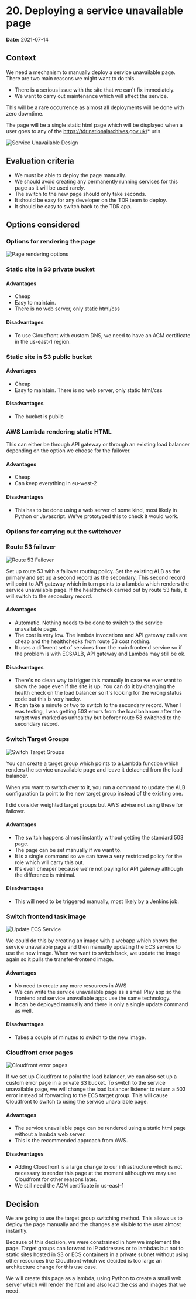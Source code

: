 # 20. Deploying a service unavailable page 

**Date:** 2021-07-14

## Context
We need a mechanism to manually deploy a service unavailable page. There are two main reasons we might want to do this. 
* There is a serious issue with the site that we can't fix immediately.
* We want to carry out maintenance which will affect the service.

This will be a rare occurrence as almost all deployments will be done with zero downtime. 

The page will be a single static html page which will be displayed when a user goes to any of the https://tdr.nationalarchives.gov.uk/* urls.

![Service Unavailable Design](images/service-unavailable-design.png)

## Evaluation criteria
* We must be able to deploy the page manually.
* We should avoid creating any permanently running services for this page as it will be used rarely.
* The switch to the new page should only take seconds.
* It should be easy for any developer on the TDR team to deploy.
* It should be easy to switch back to the TDR app.

## Options considered

### Options for rendering the page
![Page rendering options](images/failover-page-options.png)
### Static site in S3 private bucket
#### Advantages
* Cheap
* Easy to maintain. 
* There is no web server, only static html/css

#### Disadvantages
* To use Cloudfront with custom DNS, we need to have an ACM certificate in the us-east-1 region.

### Static site in S3 public bucket
#### Advantages
* Cheap
* Easy to maintain. There is no web server, only static html/css
#### Disadvantages
* The bucket is public

### AWS Lambda rendering static HTML

This can either be through API gateway or through an existing load balancer depending on the option we choose for the failover.
#### Advantages
* Cheap
* Can keep everything in eu-west-2
#### Disadvantages
* This has to be done using a web server of some kind, most likely in Python or Javascript. We've prototyped this to check it would work.

### Options for carrying out the switchover

### Route 53 failover
![Route 53 Failover](images/route-53-failover.png)

Set up route 53 with a failover routing policy. Set the existing ALB as the primary and set up a second record as the secondary. This second record will point to API gateway which in turn points to a lambda which renders the service unavailable page.
If the healthcheck carried out by route 53 fails, it will switch to the secondary record.

#### Advantages
* Automatic. Nothing needs to be done to switch to the service unavailable page.
* The cost is very low. The lambda invocations and API gateway calls are cheap and the healthchecks from route 53 cost nothing.
* It uses a different set of services from the main frontend service so if the problem is with ECS/ALB, API gateway and Lambda may still be ok.

#### Disadvantages
* There's no clean way to trigger this manually in case we ever want to show the page even if the site is up. You can do it by changing the health check on the load balancer so it's looking for the wrong status code but this is very hacky.
* It can take a minute or two to switch to the secondary record. When I was testing, I was getting 503 errors from the load balancer after the target was marked as unhealthy but beforer route 53 switched to the secondary record.

### Switch Target Groups

![Switch Target Groups](images/switch-target-groups.png)

You can create a target group which points to a Lambda function which renders the service unavailable page and leave it detached from the load balancer.

When you want to switch over to it, you run a command to update the ALB configuration to point to the new target group instead of the existing one.

I did consider weighted target groups but AWS advise not using these for failover.

#### Advantages
* The switch happens almost instantly without getting the standard 503 page.
* The page can be set manually if we want to. 
* It is a single command so we can have a very restricted policy for the role which will carry this out.
* It's even cheaper because we're not paying for API gateway although the difference is minimal.

#### Disadvantages
* This will need to be triggered manually, most likely by a Jenkins job.

### Switch frontend task image

![Update ECS Service](images/update-ecs-service.png)

We could do this by creating an image with a webapp which shows the service unavailable page and then manually updating the ECS service to use the new image.
When we want to switch back, we update the image again so it pulls the transfer-frontend image.

#### Advantages
* No need to create any more resources in AWS
* We can write the service unavailable page as a small Play app so the frontend and service unavailable apps use the same technology.
* It can be deployed manually and there is only a single update command as well.

#### Disadvantages
* Takes a couple of minutes to switch to the new image.

### Cloudfront error pages
![Cloudfront error pages](images/cloudfront-error-pages.png)

If we set up Cloudfront to point the load balancer, we can also set up a custom error page in a private S3 bucket. To switch to the service unavailable page, we will change the load balancer listener to return a 503 error instead of forwarding to the ECS target group. This will cause Cloudfront to switch to using the service unavailable page.

#### Advantages
* The service unavailable page can be rendered using a static html page without a lambda web server.
* This is the recommended approach from AWS.

#### Disadvantages
* Adding Cloudfront is a large change to our infrastructure which is not necessary to render this page at the moment although we may use Cloudfront for other reasons later.
* We still need the ACM certificate in us-east-1

## Decision

We are going to use the target group switching method. This allows us to deploy the page manually and the changes are visible to the user almost instantly.

Because of this decision, we were constrained in how we implement the page. Target groups can forward to IP addresses or to lambdas but not to static sites hosted in S3 or ECS containers in a private subnet without using other resources like Cloudfront which we decided is too large an architecture change for this use case.

We will create this page as a lambda, using Python to create a small web server which will render the html and also load the css and images that we need.